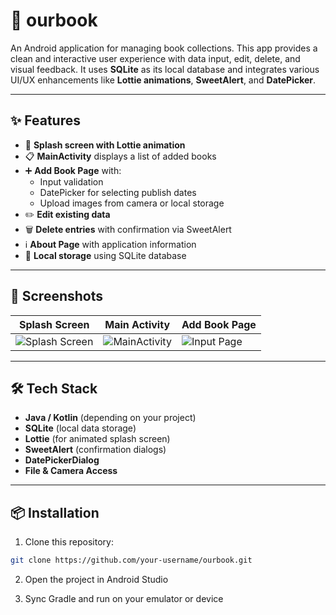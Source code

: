 # 📖 ourbook

An Android application for managing book collections. This app provides a clean and interactive user experience with data input, edit, delete, and visual feedback. It uses **SQLite** as its local database and integrates various UI/UX enhancements like **Lottie animations**, **SweetAlert**, and **DatePicker**.

---

## ✨ Features

- 🚀 **Splash screen with Lottie animation**
- 📋 **MainActivity** displays a list of added books
- ➕ **Add Book Page** with:
  - Input validation
  - DatePicker for selecting publish dates
  - Upload images from camera or local storage
- ✏️ **Edit existing data**
- 🗑️ **Delete entries** with confirmation via SweetAlert
- ℹ️ **About Page** with application information
- 💾 **Local storage** using SQLite database

---

## 📱 Screenshots

| Splash Screen | Main Activity | Add Book Page |
|---------------|----------------|----------------|
| ![Splash Screen](screenshot/splash_screen.png) | ![MainActivity](screenshot/main_activity.png) | ![Input Page](screenshot/input_page.png) |

---

## 🛠️ Tech Stack

- **Java / Kotlin** (depending on your project)
- **SQLite** (local data storage)
- **Lottie** (for animated splash screen)
- **SweetAlert** (confirmation dialogs)
- **DatePickerDialog**
- **File & Camera Access**

---

## 📦 Installation

1. Clone this repository:

```bash
git clone https://github.com/your-username/ourbook.git
```

2. Open the project in Android Studio

3. Sync Gradle and run on your emulator or device
